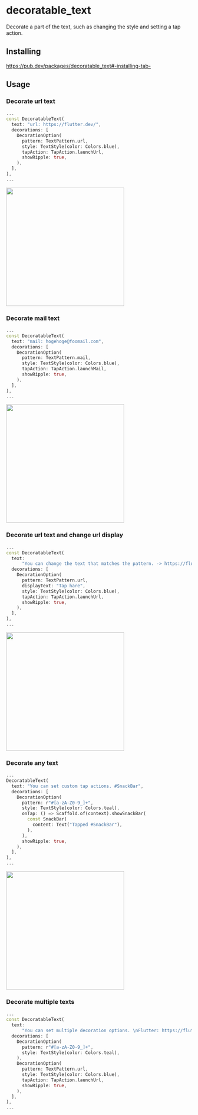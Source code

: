 # decoratable_text

Decorate a part of the text, such as changing the style and setting a tap action.

## Installing

https://pub.dev/packages/decoratable_text#-installing-tab-

## Usage

### Decorate url text

``` dart
...
const DecoratableText(
  text: "url: https://flutter.dev/",
  decorations: [
    DecorationOption(
      pattern: TextPattern.url,
      style: TextStyle(color: Colors.blue),
      tapAction: TapAction.launchUrl,
      showRipple: true,
    ),
  ],
),
...
```

<img src="https://user-images.githubusercontent.com/36199796/84576376-3ff48580-adef-11ea-913b-16e47b217c2c.gif" width="320px"> 

### Decorate mail text

``` dart
...
const DecoratableText(
  text: "mail: hogehoge@foomail.com",
  decorations: [
    DecorationOption(
      pattern: TextPattern.mail,
      style: TextStyle(color: Colors.blue),
      tapAction: TapAction.launchMail,
      showRipple: true,
    ),
  ],
),
...
```

<img src="https://user-images.githubusercontent.com/36199796/84576374-3f5bef00-adef-11ea-8c7a-01f1327e7751.gif" width="320px">

### Decorate url text and change url display

``` dart
...
const DecoratableText(
  text:
      "You can change the text that matches the pattern. -> https://flutter.dev/",
  decorations: [
    DecorationOption(
      pattern: TextPattern.url,
      displayText: "Tap hare",
      style: TextStyle(color: Colors.blue),
      tapAction: TapAction.launchUrl,
      showRipple: true,
    ),
  ],
),
...
```

<img src="https://user-images.githubusercontent.com/36199796/84576460-dc1e8c80-adef-11ea-955e-ab48ee292540.gif" width="320px">

### Decorate any text

``` dart
...
DecoratableText(
  text: "You can set custom tap actions. #SnackBar",
  decorations: [
    DecorationOption(
      pattern: r"#[a-zA-Z0-9_]+",
      style: TextStyle(color: Colors.teal),
      onTap: () => Scaffold.of(context).showSnackBar(
        const SnackBar(
          content: Text("Tapped #SnackBar"),
        ),
      ),
      showRipple: true,
    ),
  ],
),
...
```

<img src="https://user-images.githubusercontent.com/36199796/84576371-3bc86800-adef-11ea-8378-b7854c96e0a1.gif" width="320px">

### Decorate multiple texts

``` dart
...
const DecoratableText(
  text:
      "You can set multiple decoration options. \nFlutter: https://flutter.dev/ #flutter \nDart: https://dart.dev/ #dart",
  decorations: [
    DecorationOption(
      pattern: r"#[a-zA-Z0-9_]+",
      style: TextStyle(color: Colors.teal),
    ),
    DecorationOption(
      pattern: TextPattern.url,
      style: TextStyle(color: Colors.blue),
      tapAction: TapAction.launchUrl,
      showRipple: true,
    ),
  ],
),
...
```
